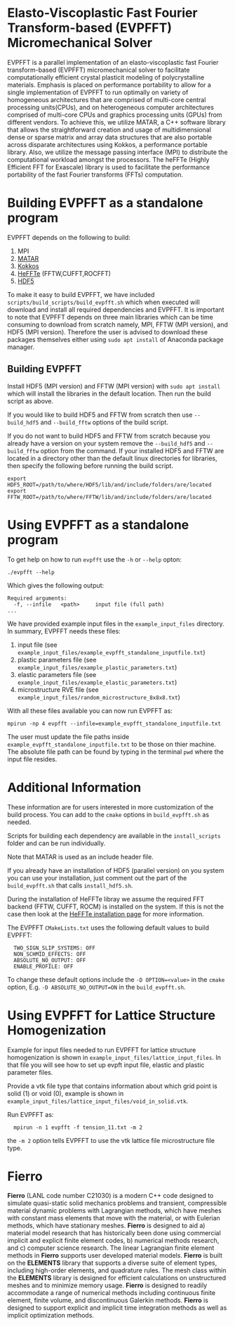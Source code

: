 

# Elasto-Viscoplastic Fast Fourier Transform-based (EVPFFT) Micromechanical Solver

EVPFFT is a parallel implementation of an elasto-viscoplastic fast Fourier transform-based (EVPFFT) micromechanical solver to facilitate computationally efficient crystal plasticit modeling of polycrystalline materials. Emphasis is placed on performance portability to allow for a single implementation of EVPFFT to run optimally on variety of homogeneous architectures that are comprised of multi-core central processing units(CPUs), and on heterogeneous computer architectures comprised of multi-core CPUs and graphics processing units (GPUs) from different vendors. To achieve this, we utilize MATAR, a C++ software library that allows the straightforward creation and usage of multidimensional dense or sparse matrix and array data structures that are also portable across disparate architectures using Kokkos, a performance portable library. Also, we utilize the message passing interface (MPI) to distribute the computational workload amongst the processors. The heFFTe (Highly Efficient FFT for Exascale) library is used to facilitate the performance portability of the fast Fourier transforms (FFTs) computation.

# Building EVPFFT as a standalone program

EVPFFT depends on the following to build:

1. MPI
2. [MATAR](https://github.com/lanl/MATAR)
3. [Kokkos](https://github.com/kokkos/kokkos)
4. [HeFFTe](https://github.com/icl-utk-edu/heffte) (FFTW,CUFFT,ROCFFT)
5. [HDF5](https://www.hdfgroup.org/solutions/hdf5/)

To make it easy to build EVPFFT, we have included `scripts/build_scripts/build_evpfft.sh` which when executed will download and install all required dependencies and EVPFFT. It is important to note that EVPFFT depends on three main libraries which can be time consuming to download from scratch namely, MPI, FFTW (MPI version), and HDF5 (MPI version). Therefore the user is advised to download these packages themselves either using `sudo apt install` of Anaconda package manager.


## Building EVPFFT 
Install HDF5 (MPI version) and FFTW (MPI version) with `sudo apt install` which will install the libraries in the default location. Then run the build script as above.

If you would like to build HDF5 and FFTW from scratch then use `--build_hdf5` and `--build_fftw` options of the build script.

If you do not want to build HDF5 and FFTW from scratch because you already have a version on your system remove the `--build_hdf5` and `--build_fftw` option from the command. If your installed HDF5 and FFTW are located in a directory other than the default linux directories for libraries, then specify the following before running the build script.

```
export HDF5_ROOT=/path/to/where/HDF5/lib/and/include/folders/are/located
export FFTW_ROOT=/path/to/where/FFTW/lib/and/include/folders/are/located
```

# Using EVPFFT as a standalone program

To get help on how to run `evpfft` use the `-h` or `--help` opton:

```
./evpfft --help
```

Which gives the following output:

```
Required arguments:
  -f, --infile   <path>     input file (full path)
...
```

We have provided example input files in the `example_input_files` directory. In summary, EVPFFT needs these files:

1. input file (see `example_input_files/example_evpfft_standalone_inputfile.txt`)
2. plastic parameters file (see `example_input_files/example_plastic_parameters.txt`)
3. elastic parameters file (see `example_input_files/example_elastic_parameters.txt`)
4. microstructure RVE file (see `example_input_files/random_microstructure_8x8x8.txt`)

With all these files available you can now run EVPFFT as:

```
mpirun -np 4 evpfft --infile=example_evpfft_standalone_inputfile.txt
```
The user must update the file paths inside `example_evpfft_standalone_inputfile.txt` to be those on thier machine.  The absolute file path can be found by typing in the terminal `pwd` where the input file resides.

# Additional Information

These information are for users interested in more customization of the build process. You can add to the `cmake` options in `build_evpfft.sh` as needed.

Scripts for building each dependency are available in the `install_scripts` folder and can be run individually.

Note that MATAR is used as an include header file.

If you already have an installation of HDF5 (parallel version) on you system you can use your installation, just comment out the part of the `build_evpfft.sh` that calls `install_hdf5.sh`.

During the installation of HeFFTe libray we assume the required FFT backend (FFTW, CUFFT, ROCM) is installed on the system. If this is not the case then look at the [HeFFTe installation page](https://github.com/icl-utk-edu/heffte) for more information.

The EVPFFT `CMakeLists.txt` uses the following default values to build EVPFFT:

```
  TWO_SIGN_SLIP_SYSTEMS: OFF
  NON_SCHMID_EFFECTS: OFF
  ABSOLUTE_NO_OUTPUT: OFF
  ENABLE_PROFILE: OFF
```

To change these default options include the `-D OPTION=<value>` in the `cmake` option, E.g. `-D ABSOLUTE_NO_OUTPUT=ON` in the `build_evpfft.sh`.

# Using EVPFFT for Lattice Structure Homogenization

Example for input files needed to run EVPFFT for lattice structure homogenization is shown in `example_input_files/lattice_input_files`. In that file you will see how to set up evpft input file, elastic and plastic parameter files.

Provide a vtk file type that contains information about which grid point is solid (1) or void (0), example is shown in `example_input_files/lattice_input_files/void_in_solid.vtk`.

Run EVPFFT as:
```
  mpirun -n 1 evpfft -f tension_11.txt -m 2
```
the `-m 2` option tells EVPFFT to use the vtk lattice file microstructure file type.

# Fierro
**Fierro** (LANL code number C21030) is a modern C++ code designed to simulate quasi-static solid mechanics problems and transient, compressible material dynamic problems with Lagrangian methods, which have meshes with constant mass elements that move with the material, or with Eulerian methods, which have stationary meshes.  **Fierro** is designed to aid a) material model research that has historically been done using commercial implicit and explicit finite element codes, b) numerical methods research, and c) computer science research.  The linear Lagrangian finite element methods in **Fierro** supports user developed material models.  **Fierro** is built on the **ELEMENTS** library that supports a diverse suite of element types, including high-order elements, and quadrature rules. The mesh class within the **ELEMENTS** library is designed for efficient calculations on unstructured meshes and to minimize memory usage.  **Fierro** is designed to readily accommodate a range of numerical methods including continuous finite element, finite volume, and discontinuous Galerkin methods.  **Fierro** is designed to support explicit and implicit time integration methods as well as implicit optimization methods.  

